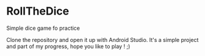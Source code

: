 # RollTheDice
Simple dice game fo practice


Clone the repository and open it up with Android Studio. It's a simple project and part of my progress, hope you like to play ! ;) 
